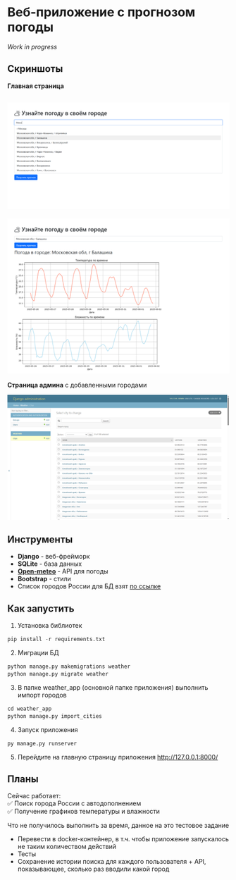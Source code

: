 # Веб-приложение с прогнозом погоды
*Work in progress*

## Скриншоты
**Главная страница**  
  
![Поиск](./screenshots/main_page_1.png)
---
![Погода](./screenshots/main_page_2.png)
  
**Страница админа** с добавленными городами
  
![Страница админа](./screenshots/admin_page.png)

## Инструменты
- **Django** - веб-фрейморк
- **SQLite** - база данных
- **[Open-meteo](https://open-meteo.com/)** - API для погоды
- **Bootstrap** - стили
- Список городов России для БД взят [по ссылке](https://github.com/hflabs/city)

## Как запустить
1. Установка библиотек  
```python
pip install -r requirements.txt
```
2. Миграции БД
```python
python manage.py makemigrations weather
python manage.py migrate weather
```
3. В папке weather_app (основной папке приложения) выполнить импорт городов
```python
cd weather_app
python manage.py import_cities
```
4. Запуск приложения
```python
py manage.py runserver
```
5. Перейдите на главную страницу приложения
http://127.0.0.1:8000/

## Планы
Сейчас работает:  
✅ Поиск города России с автодополнением  
✅ Получение графиков температуры и влажности  

Что не получилось выполнить за время, данное на это тестовое задание
- Перевести в docker-контейнер, в т.ч. чтобы приложение запускалось не таким количеством действий
- Тесты
- Сохранение истории поиска для каждого пользователя + API, показывающее, сколько раз вводили какой город